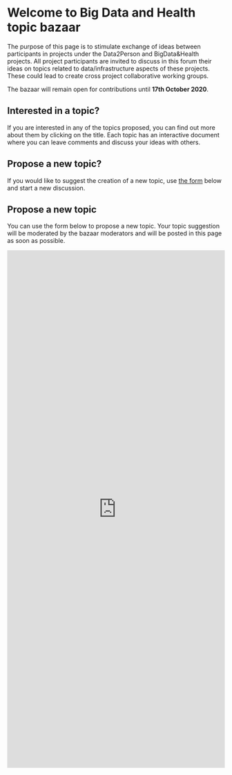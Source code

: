 # Welcome to Big Data and Health topic bazaar
The purpose of this page is to stimulate exchange of ideas between participants in projects under the Data2Person and BigData&Health projects. All project participants are invited to discuss in this forum their ideas on topics related to data/infrastructure aspects of these projects. These could lead to create cross project collaborative working groups.

The bazaar will remain open for contributions until **17th October 2020**.

## Interested in a topic?
If you are interested in any of the topics proposed, you can find out more about them by clicking on the title. Each topic has an interactive document where you can leave comments and discuss your ideas with others.

## Propose a new topic?
If you would like to suggest the creation of a new topic, use <a href='#Propose_a_new_topic'>the form</a> below and start a new discussion.

<topics-list></topics-list>

## Propose a new topic
You can use the form below to propose a new topic. Your topic suggestion will be moderated by the bazaar moderators and will be posted in this page as soon as possible. 

<iframe src="https://docs.google.com/forms/d/e/1FAIpQLSf42VTi-geag5gUEp3RxMNnE3P9nM4oCU_tj9dol-oTVgbQaw/viewform?embedded=true" width="100%" height="1200" frameborder="0" marginheight="0" marginwidth="0">Loading…</iframe>